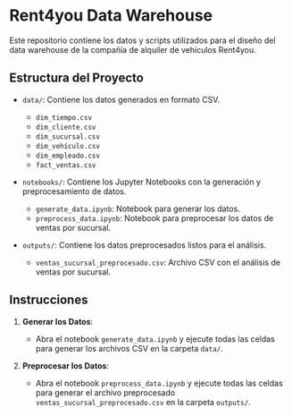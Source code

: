 # Rent4you Data Warehouse

Este repositorio contiene los datos y scripts utilizados para el diseño del data warehouse de la compañía de alquiler de vehículos Rent4you.

## Estructura del Proyecto

- `data/`: Contiene los datos generados en formato CSV.
  - `dim_tiempo.csv`
  - `dim_cliente.csv`
  - `dim_sucursal.csv`
  - `dim_vehículo.csv`
  - `dim_empleado.csv`
  - `fact_ventas.csv`

- `notebooks/`: Contiene los Jupyter Notebooks con la generación y preprocesamiento de datos.
  - `generate_data.ipynb`: Notebook para generar los datos.
  - `preprocess_data.ipynb`: Notebook para preprocesar los datos de ventas por sucursal.

- `outputs/`: Contiene los datos preprocesados listos para el análisis.
  - `ventas_sucursal_preprocesado.csv`: Archivo CSV con el análisis de ventas por sucursal.

## Instrucciones

1. **Generar los Datos**:
   - Abra el notebook `generate_data.ipynb` y ejecute todas las celdas para generar los archivos CSV en la carpeta `data/`.

2. **Preprocesar los Datos**:
   - Abra el notebook `preprocess_data.ipynb` y ejecute todas las celdas para generar el archivo preprocesado `ventas_sucursal_preprocesado.csv` en la carpeta `outputs/`.



